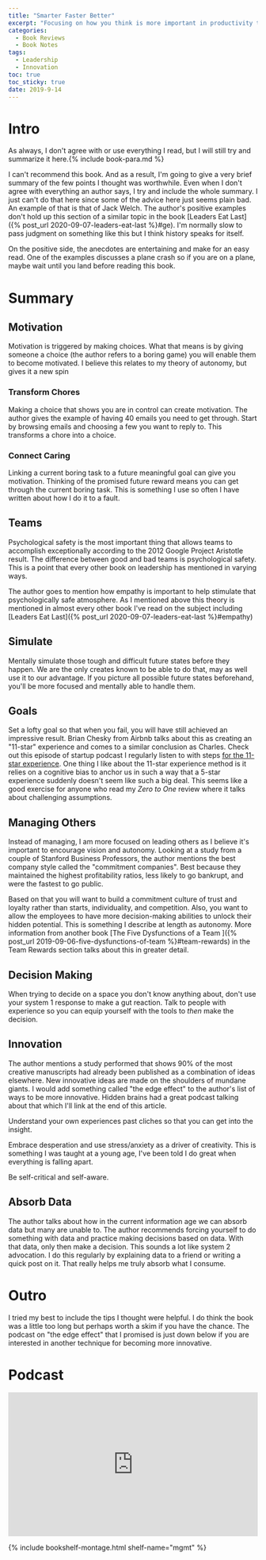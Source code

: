 ```yaml
---
title: "Smarter Faster Better" 
excerpt: "Focusing on how you think is more important in productivity than what you think"
categories:
  - Book Reviews
  - Book Notes
tags:
  - Leadership
  - Innovation
toc: true
toc_sticky: true
date: 2019-9-14
---
```

# Intro
As always, I don't agree with or use everything I read, but I will still try and summarize it here.{% include book-para.md %}

I can't recommend this book. And as a result, I'm going to give a very brief summary of the few points I thought was worthwhile. Even when I don't agree with everything an author says, I try and include the whole summary. I just can't do that here since some of the advice here just seems plain bad. An example of that is that of Jack Welch. The author's positive examples don't hold up this section of a similar topic in the book [Leaders Eat Last]({% post_url 2020-09-07-leaders-eat-last %}#ge). I'm normally slow to pass judgment on something like this but I think history speaks for itself.

On the positive side, the anecdotes are entertaining and make for an easy read. One of the examples discusses a plane crash so if you are on a plane, maybe wait until you land before reading this book.

# Summary


## Motivation
Motivation is triggered by making choices. What that means is by giving someone a choice (the author refers to a boring game) you will enable them to become motivated. I believe this relates to my theory of autonomy, but gives it a new spin
### Transform Chores
Making a choice that shows you are in control can create motivation. The author gives the example of having 40 emails you need to get through. Start by browsing emails and choosing a few you want to reply to. This transforms a chore into a choice.
### Connect Caring
Linking a current boring task to a future meaningful goal can give you motivation. Thinking of the promised future reward means you can get through the current boring task. This is something I use so often I have written about how I do it to a fault.

## Teams
Psychological safety is the most important thing that allows teams to accomplish exceptionally according to the 2012 Google Project Aristotle result.
The difference between good and bad teams is psychological safety. This is a point that every other book on leadership has mentioned in varying ways.

The author goes to mention how empathy is important to help stimulate that psychologically safe atmosphere. As I mentioned above this theory is mentioned in almost every other book I've read on the subject including [Leaders Eat Last]({% post_url 2020-09-07-leaders-eat-last %}#empathy)

## Simulate
Mentally simulate those tough and difficult future states before they happen. We are the only creates known to be able to do that, may as well use it to our advantage. If you picture all possible future states beforehand, you'll be more focused and mentally able to handle them.

## Goals
Set a lofty goal so that when you fail, you will have still achieved an impressive result. Brian Chesky from Airbnb talks about this as creating an "11-star" experience and comes to a similar conclusion as Charles. Check out this episode of startup podcast I regularly listen to with steps [for the 11-star experience](https://https://mastersofscale.com/brian-chesky-handcrafted/). One thing I like about the 11-star experience method is it relies on a cognitive bias to anchor us in such a way that a 5-star experience suddenly doesn't seem like such a big deal. This seems like a good exercise for anyone who read my *Zero to One* review where it talks about challenging assumptions.

## Managing Others
Instead of managing, I am more focused on leading others as I believe it's important to encourage vision and autonomy. Looking at a study from a couple of Stanford Business Professors, the author mentions the best company style called the "commitment companies". Best because they maintained the highest profitability ratios, less likely to go bankrupt, and were the fastest to go public.

Based on that you will want to build a commitment culture of trust and loyalty rather than starts, individuality, and competition. Also, you want to allow the employees to have more decision-making abilities to unlock their hidden potential. This is something I describe at length as autonomy. More information from another book [The Five Dysfunctions of a Team ]({% post_url 2019-09-06-five-dysfunctions-of-team %}#team-rewards) in the Team Rewards section talks about this in greater detail.

## Decision Making
When trying to decide on a space you don't know anything about, don't use your system 1 response to make a gut reaction. Talk to people with experience so you can equip yourself with the tools to *then* make the decision.

## Innovation
The author mentions a study performed that shows 90% of the most creative manuscripts had already been published as a combination of ideas elsewhere. New innovative ideas are made on the shoulders of mundane giants. I would add something called "the edge effect" to the author's list of ways to be more innovative. Hidden brains had a great podcast talking about that which I'll link at the end of this article.

Understand your own experiences past cliches so that you can get into the insight.

Embrace desperation and use stress/anxiety as a driver of creativity. This is something I was taught at a young age, I've been told I do great when everything is falling apart.

Be self-critical and self-aware.

## Absorb Data
The author talks about how in the current information age we can absorb data but many are unable to. The author recommends forcing yourself to do something with data and practice making decisions based on data. With that data, only then make a decision. This sounds a lot like system 2 advocation. I do this regularly by explaining data to a friend or writing a quick post on it. That really helps me truly absorb what I consume.

# Outro
I tried my best to include the tips I thought were helpful. I do think the book was a little too long but perhaps worth a skim if you have the chance. The podcast on "the edge effect" that I promised is just down below if you are interested in another technique for becoming more innovative.

# Podcast
<iframe src="https://www.npr.org/player/embed/625426015/627733953" width="100%" height="290" frameborder="0" scrolling="no" title="NPR embedded audio player"></iframe>

{% include bookshelf-montage.html shelf-name="mgmt" %}